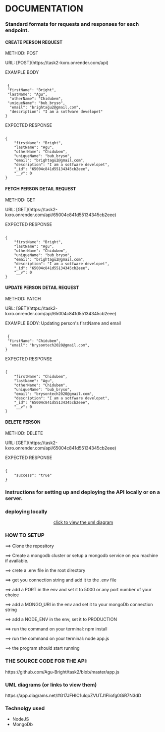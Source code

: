
<h1> DOCUMENTATION
</h1>

<h3> Standard formats for requests and responses for each endpoint.
</h3>


<h4> CREATE PERSON REQUEST
</h4>

<p>METHOD: POST
</p>
<p>URL: [POST](https://task2-kxro.onrender.com/api)
</p>
<p>EXAMPLE BODY
</p>
<code>
 {
 "firstName": "Bright",
 "lastName": "Agu",
  "otherName": "Chidubem",
 "uniqueName": "bub_bryso",
  "email": "brightagu2@gmail.com",
  "description": "I am a sotfware developet"
}
</code>

<p>EXPECTED RESPONSE
</p>
<code>
{
    "firstName": "Bright",
    "lastName": "Agu",
    "otherName": "Chidubem",
    "uniqueName": "bub_bryso",
    "email": "brightagu2@gmail.com",
    "description": "I am a sotfware developet",
    "_id": "65004c841d55134345cb2eee",
    "__v": 0
}
</code>


<h4> FETCH PERSON DETAIL REQUEST
</h4>
<p>METHOD: GET
</p>
<p>URL: [GET](https://task2-kxro.onrender.com/api/65004c841d55134345cb2eee)
</p>
<p>EXPECTED RESPONSE
</p>
<code>
{
    "firstName": "Bright",
    "lastName": "Agu",
    "otherName": "Chidubem",
    "uniqueName": "bub_bryso",
    "email": "brightagu2@gmail.com",
    "description": "I am a sotfware developet",
    "_id": "65004c841d55134345cb2eee",
    "__v": 0
}
</code>

<h4> UPDATE PERSON DETAIL REQUEST
</h4>
<p>METHOD: PATCH
</p>
<p>URL: [GET](https://task2-kxro.onrender.com/api/65004c841d55134345cb2eee)
</p>
<p>EXAMPLE BODY: Updating person's firstName and email
</p>
<code>
 {
 "firstName": "Chidubem",
  "email": "brysontech2020@gmail.com",
}
</code>
<p>EXPECTED RESPONSE
</p>
<code>
{
    "firstName": "Chidubem",
    "lastName": "Agu",
    "otherName": "Chidubem",
    "uniqueName": "bub_bryso",
    "email": "brysontech2020@gmail.com",
    "description": "I am a sotfware developet",
    "_id": "65004c841d55134345cb2eee",
    "__v": 0
}
</code>

<h4> DELETE PERSON 
</h4>
<p>METHOD: DELETE
</p>
<p>URL: [GET](https://task2-kxro.onrender.com/api/65004c841d55134345cb2eee)
</p>
<p>EXPECTED RESPONSE
</p>
<code>
{
    "success": "true"
}
</code>

<h3> Instructions for setting up and deploying the API locally or on a server.
</h3>
<h3>deploying locally</h3>
<div align="center">
    <a href="https://app.diagrams.net/#G17JFHIC1ulqoZVUTJ1Fliofg0GiR7N3dD" target="_blank"> click to view the uml diagram
</a>
</div>

<h3>HOW TO SETUP
</h3>
<p>==> Clone the repository
</p>
<p>==> Create a mongodb cluster or setup a mongodb service on you machine if available.
</p>
<p>==> crete a .env file in the root directory
</p>
<p>==> get you connection string and add it to the .env file
</p>
<p>==> add a PORT in the env and set it to 5000 or any port number of your choice
</p>
<p>==> add a MONGO_URI in the env and set it to your mongoDb connection string
</p>
<p>==> add a NODE_ENV in the env, set it to PRODUCTION
</p>
<p>==> run the command on your terminal: npm install
</p>
<p>==> run the command on your terminal: node app.js 
</p>
<p>==> the program should start running
</p>

<h3>THE SOURCE CODE FOR THE API:</h3>
<p>https://github.com/Agu-Bright/task2/blob/master/app.js </p>

<h3>UML diagrams (or links to view them)</h3>
https://app.diagrams.net/#G17JFHIC1ulqoZVUTJ1Fliofg0GiR7N3dD

<h3> Technolgy used</h3>
<ul>
    <li>NodeJS</li>
    <li>MongoDb</li>

</ul>

</p>




